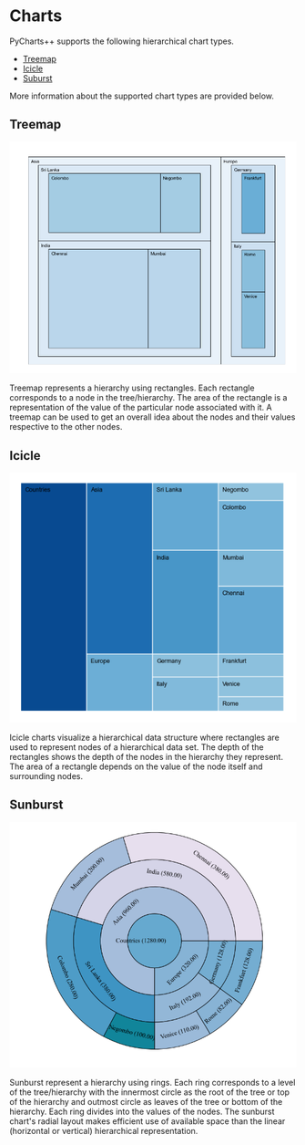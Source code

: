 # Charts
PyCharts++ supports the following hierarchical chart types.

- [Treemap](charts.md#treemap)
- [Icicle](charts.md#icicle)
- [Suburst](charts.md#sunburst)

More information about the supported chart types are provided below.

## Treemap

![Example Treemap](img/example_treemap.png)

Treemap represents a hierarchy using rectangles. Each rectangle corresponds to a node in the tree/hierarchy. The area of the rectangle is a representation of the value of the particular node associated with it. A treemap can be used to get an overall idea about the nodes and their values respective to the other nodes.

## Icicle

![Example Icicle](img/example_icicle.png)

Icicle charts visualize a hierarchical data structure where rectangles are used to represent nodes of a hierarchical data set. The depth of the rectangles shows the depth of the nodes in the hierarchy they represent. The area of a rectangle depends on the value of the node itself and surrounding nodes.

## Sunburst

![Example Sunburst](img/example_sunburst.png)

Sunburst represent a hierarchy using rings. Each ring corresponds to a level of the tree/hierarchy with the innermost circle as the root of the tree or top of the hierarchy and outmost circle as leaves of the tree or bottom of the hierarchy. Each ring divides into the values of the nodes. The sunburst chart's radial layout makes efficient use of available space than the linear (horizontal or vertical) hierarchical representation. 
